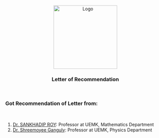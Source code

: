  <br />
<p align="center">
  <a href="https://qxresearch.github.io/qxresearch">
    <img width="200px" src="https://github.com/xiaowuc2/xiaowuc2/blob/master/source/clipart1004078.png" alt="Logo">
  </a>
  <h3 align="center">Letter of Recommendation</h3>
  <p align="center">
  </p>
</p>

<br>

### Got Recommendation of Letter from:

<br>

1. [Dr. SANKHADIP ROY](https://scholar.google.com/citations?user=GWDwb10AAAAJ&hl=en): Professor at UEMK, Mathematics Department 
2. [Dr. Shreemoyee Ganguly](https://scholar.google.co.in/citations?user=ayOHO2AAAAAJ&hl=en): Professor at UEMK, Physics Department
